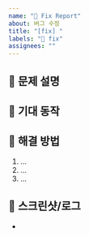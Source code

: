 ```yaml
---
name: "🐛 Fix Report"
about: 버그 수정
title: "[fix] "
labels: "🐛 fix"
assignees: ""
---
```


## 🐛 문제 설명

<!-- 무슨 문제가 발생했는지 간단히 설명해주세요. -->

## 🐛 기대 동작

<!-- 원래 기대했던 동작을 설명해주세요. -->

## 🐛 해결 방법

1. ...
2. ...
3. ...

## 🐛 스크린샷/로그

<!-- 필요시 첨부해주세요. -->

-
